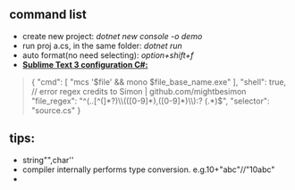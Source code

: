 ## command list
  - create new project: *dotnet new console -o demo*
  - run proj a.cs, in the same folder: *dotnet run*
  - auto format(no need selecting): *option+shift+f*
  - **[Sublime Text 3 configuration C#:](https://stackoverflow.com/questions/58530006/how-to-run-c-sharp-on-sublime-text-3-on-macos)** 
  > {
    "cmd":      [   "mcs '$file' && mono $file_base_name.exe"   ],
    "shell":        true,
    // error regex credits to Simon | github.com/mightbesimon
    "file_regex":   "^(..[^(]*?)\\(([0-9]*),([0-9]*)\\):? (.*)$",
    "selector":     "source.cs"
}


## tips:
- string"",char''
- compiler internally performs type conversion. e.g.10+"abc"//"10abc"
- 
